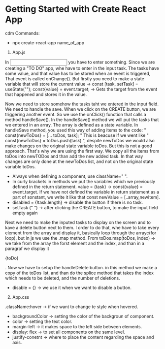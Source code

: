 # Getting Started with Create React App

cdm Commands:

- npx create-react-app name_of_app

1. App.js

In <input> you have to enter something. Since we are creating a "TO DO" app, whe have to enter in the input task. The tasks have some value, and that value has to be stored when an event is triggered, That event is called onChange(). But firstly you need to make a state variable that will store the current value -> const [task, setTask] = useState("");
const{value} = event.target; -> Gets the target from the event that happened and stores it in the value.

Now we need to store somehow the tasks taht we entered in the input field. We need to handle the save. When we click on the CREATE button, we are triggering another event. So we use the onClick() function that calls a method handleSave(). In the handleSave() method we will put the tasks that we entered in an array. The array is defined as a state variable. In handleSave method, you used this way of adding items to the code: " const{newToDos} = [... toDos, task]; " This is beacuse if we went like " const{newToDos} = toDos.push(task) ", despite newToDos we would also make changes on the original state variable toDos. But this is not a good approach. That's why we are using the first way. We copy all the items from toDos into newTODos and than add the new added task. In that way changes are only done at the newToDos list, and not on the original state variable toDos.

- Always when defining a component, use className=" ".
- In curly brackets in methods we put the variables which we previously defined in the return statement. 
  value = {task} -> const{value} = event.target. If we have not defined the variable in return statement as a part of sonstant, we write it like that const newValue = [..array,newItem].
- disabled = {!task.length} -> disable the button if there is no task.
- setTask (" ") -> after clicking the CREATE button, to make the input field empty again

Next we need to make the inputed tasks to display on the screen and to kave a delete button next to them. I order to do that, whe have to take every element from the array and display it, basically loop through the arrayc(for loop), but in js we use the .map method. From toDos.map(toDos, index) -> we take from the array the forst element and the index, and than in a paragraf we display it <p>{toDo}</p>.  Now we have to setup the handleDelete button. in this method we make a copy of the toDos list, and than do the splice method that takes the index which needs to be deleted, and the number of deletions.

- disable = {} -> we use it when we want to disable a button.

2. App.css
  
  .className:hover -> if we want to change te style when hovered.
  - backgroundColor -> setting the color of the backgroun of component.
  - color -> setting the text color.
  - margin-left -> it makes space to the left side between elements.
  - display: flex -> to set all components on the same level.
  - justify-conetnt -> where to place the content regarding the space and axis.


